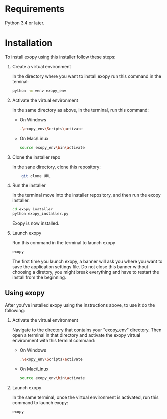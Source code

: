 # Requirements

Python 3.4 or later.

# Installation

To install exopy using this installer follow these steps: 

1. Create a virtual environment

    In the directory where you want to install exopy run this command in the teminal:

     ```bash
     python -m venv exopy_env
     ```

1. Activate the virtual environment

    In the same directory as above, in the terminal, run this command:

    - On Windows
        ```bash
        .\exopy_env\Scripts\activate
        ```
    - On Mac\Linux
        ```bash
        source exopy_env\bin\activate
        ```

1. Clone the installer repo

    In the sane directory, clone this repository:
    ```bash
        git clone URL
    ```


1. Run the installer

    In the terminal move into the installer repository, and then run the exopy installer.

    ```bash
    cd exopy_installer
    python exopy_installer.py
    ```
    Exopy is now installed. 

1. Launch exopy
    
    Run this command in the terminal to launch exopy

    ```bash
    exopy
    ```

    The first time you launch exopy, a banner will ask you where you want to save the application settings file. Do not close this banner without choosing a diretory, you might break everything and  have to restart the install from the beginning.

## Using exopy

After you've installed exopy using the instructions above, to use it do the following: 

1. Activate the virtual environment

    Navigate to the directory that contains your "exopy_env" directory. Then open a terminal in that directory and activate the exopy virtual environment with this terminl command:

    - On Windows
        ```bash
        .\exopy_env\Scripts\activate
        ```
    - On Mac\Linux
        ```bash
        source exopy_env\bin\activate
        ```
1. Launch exopy

    In the same terminal, once the virtual environment is activated, run this command to launch exopy:

    ```bash
    exopy
    ```
